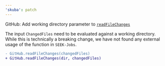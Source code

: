 ```yaml
---
'skuba': patch
---
```


GitHub: Add working directory parameter to [`readFileChanges`](https://seek-oss.github.io/skuba/docs/development-api/github.html#readfilechanges)

The input `ChangedFiles` need to be evaluated against a working directory. While this is technically a breaking change, we have not found any external usage of the function in `SEEK-Jobs`.

```diff
- GitHub.readFileChanges(changedFiles)
+ GitHub.readFileChanges(dir, changedFiles)
```
